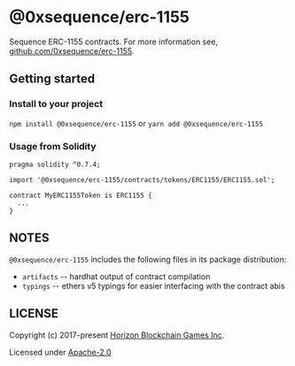 # @0xsequence/erc-1155

Sequence ERC-1155 contracts. For more information see, [github.com/0xsequence/erc-1155](https://github.com/0xsequence/erc-1155).


## Getting started

### Install to your project

`npm install @0xsequence/erc-1155` or `yarn add @0xsequence/erc-1155`

### Usage from Solidity

```solidity
pragma solidity ^0.7.4;

import '@0xsequence/erc-1155/contracts/tokens/ERC1155/ERC1155.sol';

contract MyERC1155Token is ERC1155 {
  ...
}
```

## NOTES

`@0xsequence/erc-1155` includes the following files in its package distribution:

* `artifacts` -- hardhat output of contract compilation
* `typings` -- ethers v5 typings for easier interfacing with the contract abis


## LICENSE

Copyright (c) 2017-present [Horizon Blockchain Games Inc](https://horizon.io).

Licensed under [Apache-2.0](https://github.com/0xsequence/erc-1155/blob/master/LICENSE)
